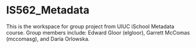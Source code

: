# IS562_Metadata

This is the workspace for group project from UIUC iSchool Metadata course. Group members include: Edward Gloor (elgloor), Garrett McComas (mccomasg), and Daria Orlowska.
